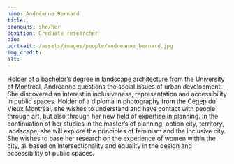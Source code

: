 ```yaml
---
name: Andréanne Bernard
title:
pronouns: she/her
position: Graduate researcher
bio:
portrait: /assets/images/people/andreanne_bernard.jpg
img_credit:
alt:
---
```

Holder of a bachelor’s degree in landscape architecture from the University of Montreal, Andréanne questions the social issues of urban development. She discovered an interest in inclusiveness, representation and accessibility in public spaces. Holder of a diploma in photography from the Cégep du Vieux Montréal, she wishes to understand and have contact with people through art, but also through her new field of expertise in planning. In the continuation of her studies in the master’s of planning, option city, territory, landscape, she will explore the principles of feminism and the inclusive city. She wishes to base her research on the experience of women within the city, all based on intersectionality and equality in the design and accessibility of public spaces.